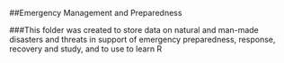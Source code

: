 ##Emergency Management and Preparedness

###This folder was created to store data on natural and man-made disasters and threats in support of emergency preparedness, response, recovery and study, and to use to learn R
